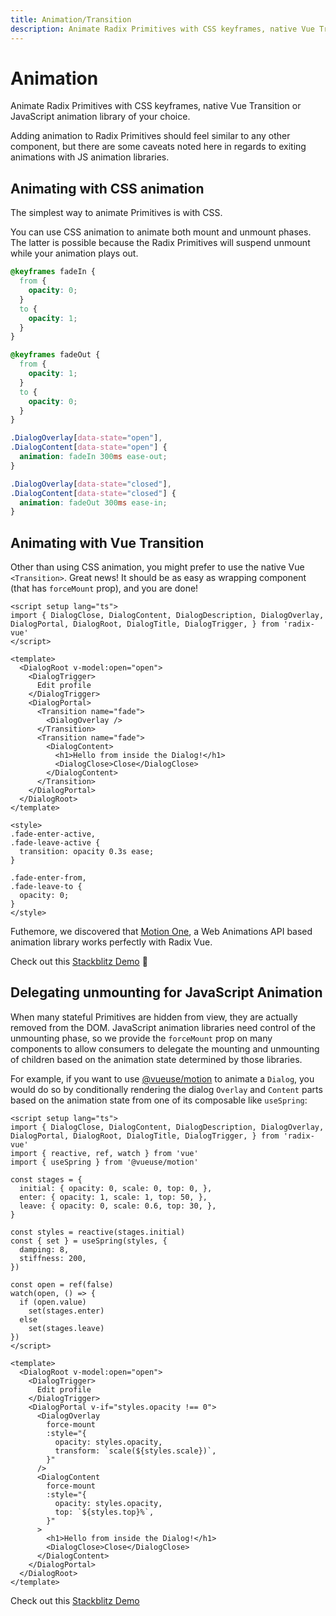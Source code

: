 ```yaml
---
title: Animation/Transition
description: Animate Radix Primitives with CSS keyframes, native Vue Transition or JavaScript animation library of your choice.
---
```


# Animation

<Description>
Animate Radix Primitives with CSS keyframes, native Vue Transition or JavaScript animation library of your choice.
</Description>

Adding animation to Radix Primitives should feel similar to any other component, but there are some caveats noted here in regards to exiting animations with JS animation libraries.

## Animating with CSS animation

The simplest way to animate Primitives is with CSS.

You can use CSS animation to animate both mount and unmount phases. The latter is possible because the Radix Primitives will suspend unmount while your animation plays out.

```css
@keyframes fadeIn {
  from {
    opacity: 0;
  }
  to {
    opacity: 1;
  }
}

@keyframes fadeOut {
  from {
    opacity: 1;
  }
  to {
    opacity: 0;
  }
}

.DialogOverlay[data-state="open"],
.DialogContent[data-state="open"] {
  animation: fadeIn 300ms ease-out;
}

.DialogOverlay[data-state="closed"],
.DialogContent[data-state="closed"] {
  animation: fadeOut 300ms ease-in;
}
```

## Animating with Vue Transition

Other than using CSS animation, you might prefer to use the native Vue `<Transition>`. Great news! It should be as easy as wrapping component (that has `forceMount` prop), and you are done!

```vue line=11,13,14,19,25-33
<script setup lang="ts">
import { DialogClose, DialogContent, DialogDescription, DialogOverlay, DialogPortal, DialogRoot, DialogTitle, DialogTrigger, } from 'radix-vue'
</script>

<template>
  <DialogRoot v-model:open="open">
    <DialogTrigger>
      Edit profile
    </DialogTrigger>
    <DialogPortal>
      <Transition name="fade">
        <DialogOverlay />
      </Transition>
      <Transition name="fade">
        <DialogContent>
          <h1>Hello from inside the Dialog!</h1>
          <DialogClose>Close</DialogClose>
        </DialogContent>
      </Transition>
    </DialogPortal>
  </DialogRoot>
</template>

<style>
.fade-enter-active,
.fade-leave-active {
  transition: opacity 0.3s ease;
}

.fade-enter-from,
.fade-leave-to {
  opacity: 0;
}
</style>
```

<Callout type="tip">

Futhemore, we discovered that [Motion One](https://motion.dev/vue/quick-start), a Web Animations API based animation library works perfectly with Radix Vue.

Check out this [Stackblitz Demo](https://stackblitz.com/edit/hfxgtx-n6jbjp?file=src%2FApp.vue) 🤩

</Callout>

## Delegating unmounting for JavaScript Animation

When many stateful Primitives are hidden from view, they are actually removed from the DOM. JavaScript animation libraries need control of the unmounting phase, so we provide the `forceMount` prop on many components to allow consumers to delegate the mounting and unmounting of children based on the animation state determined by those libraries.

For example, if you want to use [@vueuse/motion](https://motion.vueuse.org/) to animate a `Dialog`, you would do so by conditionally rendering the dialog `Overlay` and `Content` parts based on the animation state from one of its composable like `useSpring`:

```vue line=32,34,41
<script setup lang="ts">
import { DialogClose, DialogContent, DialogDescription, DialogOverlay, DialogPortal, DialogRoot, DialogTitle, DialogTrigger, } from 'radix-vue'
import { reactive, ref, watch } from 'vue'
import { useSpring } from '@vueuse/motion'

const stages = {
  initial: { opacity: 0, scale: 0, top: 0, },
  enter: { opacity: 1, scale: 1, top: 50, },
  leave: { opacity: 0, scale: 0.6, top: 30, },
}

const styles = reactive(stages.initial)
const { set } = useSpring(styles, {
  damping: 8,
  stiffness: 200,
})

const open = ref(false)
watch(open, () => {
  if (open.value)
    set(stages.enter)
  else
    set(stages.leave)
})
</script>

<template>
  <DialogRoot v-model:open="open">
    <DialogTrigger>
      Edit profile
    </DialogTrigger>
    <DialogPortal v-if="styles.opacity !== 0">
      <DialogOverlay
        force-mount
        :style="{
          opacity: styles.opacity,
          transform: `scale(${styles.scale})`,
        }"
      />
      <DialogContent
        force-mount
        :style="{
          opacity: styles.opacity,
          top: `${styles.top}%`,
        }"
      >
        <h1>Hello from inside the Dialog!</h1>
        <DialogClose>Close</DialogClose>
      </DialogContent>
    </DialogPortal>
  </DialogRoot>
</template>
```

<Callout type="tip">

Check out this [Stackblitz Demo](https://stackblitz.com/edit/macsaz?file=src%2FApp.vue)

</Callout>
